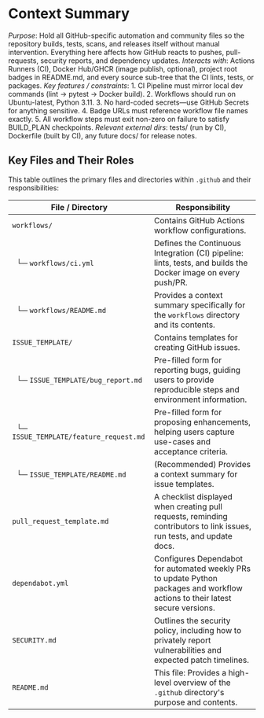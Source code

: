 
# Context Summary

*Purpose*: Hold all GitHub-specific automation and community files so the repository builds, tests, scans, and releases itself without manual intervention. Everything here affects how GitHub reacts to pushes, pull-requests, security reports, and dependency updates.
*Interacts with*: Actions Runners (CI), Docker Hub/GHCR (image publish, optional), project root badges in README.md, and every source sub-tree that the CI lints, tests, or packages.
*Key features / constraints*:
    1. CI Pipeline must mirror local dev commands (lint → pytest → Docker build).
    2. Workflows should run on Ubuntu-latest, Python 3.11.
    3. No hard-coded secrets—use GitHub Secrets for anything sensitive.
    4. Badge URLs must reference workflow file names exactly.
    5. All workflow steps must exit non-zero on failure to satisfy BUILD_PLAN checkpoints.
*Relevant external dirs*: tests/ (run by CI), Dockerfile (built by CI), any future docs/ for release notes.

## Key Files and Their Roles

This table outlines the primary files and directories within `.github` and their responsibilities:

| File / Directory                        | Responsibility                                                                                                    |
|-----------------------------------------|-------------------------------------------------------------------------------------------------------------------|
| `workflows/`                            | Contains GitHub Actions workflow configurations.                                                                  |
|   └─ `workflows/ci.yml`                 | Defines the Continuous Integration (CI) pipeline: lints, tests, and builds the Docker image on every push/PR.     |
|   └─ `workflows/README.md`              | Provides a context summary specifically for the `workflows` directory and its contents.                           |
| `ISSUE_TEMPLATE/`                       | Contains templates for creating GitHub issues.                                                                    |
|   └─ `ISSUE_TEMPLATE/bug_report.md`     | Pre-filled form for reporting bugs, guiding users to provide reproducible steps and environment information.      |
|   └─ `ISSUE_TEMPLATE/feature_request.md`| Pre-filled form for proposing enhancements, helping users capture use-cases and acceptance criteria.              |
|   └─ `ISSUE_TEMPLATE/README.md`         | (Recommended) Provides a context summary for issue templates.                                                     |
| `pull_request_template.md`              | A checklist displayed when creating pull requests, reminding contributors to link issues, run tests, and update docs. |
| `dependabot.yml`                        | Configures Dependabot for automated weekly PRs to update Python packages and workflow actions to their latest secure versions. |
| `SECURITY.md`                           | Outlines the security policy, including how to privately report vulnerabilities and expected patch timelines.       |
| `README.md`                             | This file: Provides a high-level overview of the `.github` directory's purpose and contents.                     |

